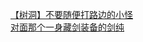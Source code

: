 [【树洞】不要随便打路边的小怪](http://tieba.baidu.com/p/3782083351?see_lz=1&pn=)   
[对面那个一身藏剑装备的剑纯](http://tieba.baidu.com/p/3782411111?see_lz=1&pn=)   
